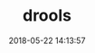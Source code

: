 ---
layout: post
title: "drools"
date: 2018-05-22 14:13:57
image: 'https://adongs.github.io/assets/img/resources/drools.jpg'
description: 学习drools
category: 'drools'
tags:
- drools
introduction: drools(规则引擎)搭建和理解
---
